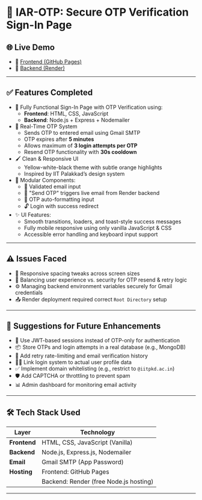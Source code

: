 # 🔐 IAR-OTP: Secure OTP Verification Sign-In Page

## 🌐 Live Demo
- 🔗 [Frontend (GitHub Pages)](https://kiran-8287.github.io/IAR-OTP/)
- 🔗 [Backend (Render)](https://iar-otp-backend.onrender.com)

---

## ✅ Features Completed

- 🎨 Fully Functional Sign-In Page with OTP Verification using:
  - **Frontend**: HTML, CSS, JavaScript
  - **Backend**: Node.js + Express + Nodemailer
- 💬 Real-Time OTP System
  - Sends OTP to entered email using Gmail SMTP
  - OTP expires after **5 minutes**
  - Allows maximum of **3 login attempts per OTP**
  - Resend OTP functionality with **30s cooldown**
- 🖌 Clean & Responsive UI  
  - Yellow-white-black theme with subtle orange highlights  
  - Inspired by IIT Palakkad’s design system
- 🧩 Modular Components:
  - 📧 Validated email input
  - 📨 "Send OTP" triggers live email from Render backend
  - 🔢 OTP auto-formatting input
  - 🔓 Login with success redirect
- ✨ UI Features:
  - Smooth transitions, loaders, and toast-style success messages
  - Fully mobile responsive using only vanilla JavaScript & CSS
  - Accessible error handling and keyboard input support

---

## ⚠ Issues Faced

- 📱 Responsive spacing tweaks across screen sizes
- 🔐 Balancing user experience vs. security for OTP resend & retry logic
- ⚙️ Managing backend environment variables securely for Gmail credentials
- 📤 Render deployment required correct `Root Directory` setup

---

## 🚀 Suggestions for Future Enhancements

- 🧠 Use JWT-based sessions instead of OTP-only for authentication
- 📦 Store OTPs and login attempts in a real database (e.g., MongoDB)
- 🔁 Add retry rate-limiting and email verification history
- 🧑‍🎓 Link login system to actual user profile data
- ✅ Implement domain whitelisting (e.g., restrict to `@iitpkd.ac.in`)
- 🛡 Add CAPTCHA or throttling to prevent spam
- 📊 Admin dashboard for monitoring email activity

---

## 🛠 Tech Stack Used

| Layer        | Technology                                |
|--------------|--------------------------------------------|
| **Frontend** | HTML, CSS, JavaScript (Vanilla)            |
| **Backend**  | Node.js, Express.js, Nodemailer            |
| **Email**    | Gmail SMTP (App Password)                  |
| **Hosting**  | Frontend: GitHub Pages                     |
|              | Backend: Render (free Node.js hosting)     |

---
